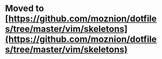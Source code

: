 # Moved to [https://github.com/moznion/dotfiles/tree/master/vim/skeletons](https://github.com/moznion/dotfiles/tree/master/vim/skeletons)
